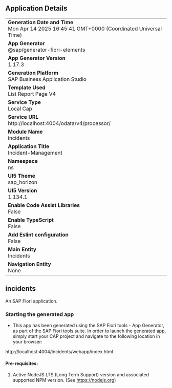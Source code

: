 ## Application Details
|               |
| ------------- |
|**Generation Date and Time**<br>Mon Apr 14 2025 16:45:41 GMT+0000 (Coordinated Universal Time)|
|**App Generator**<br>@sap/generator-fiori-elements|
|**App Generator Version**<br>1.17.3|
|**Generation Platform**<br>SAP Business Application Studio|
|**Template Used**<br>List Report Page V4|
|**Service Type**<br>Local Cap|
|**Service URL**<br>http://localhost:4004/odata/v4/processor/|
|**Module Name**<br>incidents|
|**Application Title**<br>Incident-Management|
|**Namespace**<br>ns|
|**UI5 Theme**<br>sap_horizon|
|**UI5 Version**<br>1.134.1|
|**Enable Code Assist Libraries**<br>False|
|**Enable TypeScript**<br>False|
|**Add Eslint configuration**<br>False|
|**Main Entity**<br>Incidents|
|**Navigation Entity**<br>None|

## incidents

An SAP Fiori application.

### Starting the generated app

-   This app has been generated using the SAP Fiori tools - App Generator, as part of the SAP Fiori tools suite.  In order to launch the generated app, simply start your CAP project and navigate to the following location in your browser:

http://localhost:4004/incidents/webapp/index.html

#### Pre-requisites:

1. Active NodeJS LTS (Long Term Support) version and associated supported NPM version.  (See https://nodejs.org)


